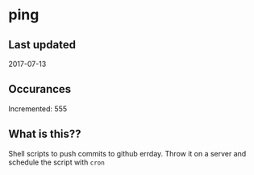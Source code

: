 # ping

## Last updated
2017-07-13

## Occurances
Incremented: 555

## What is this??
Shell scripts to push commits to github errday. Throw it on a server and schedule the script with `cron`


